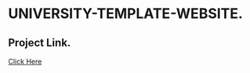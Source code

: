 # UNIVERSITY-TEMPLATE-WEBSITE.
## Project Link.
[Click Here](https://chic-toffee-238c8c.netlify.app/)